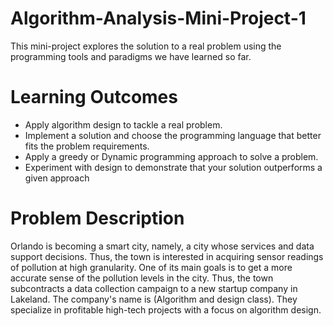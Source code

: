 # Algorithm-Analysis-Mini-Project-1
This mini-project explores the solution to a real problem using the programming tools and paradigms we
have learned so far.
# Learning Outcomes
* Apply algorithm design to tackle a real problem.
* Implement a solution and choose the programming language that better fits the problem requirements.
* Apply a greedy or Dynamic programming approach to solve a problem.
* Experiment with design to demonstrate that your solution outperforms a given approach

# Problem Description
Orlando is becoming a smart city, namely, a city whose services and data support decisions. 
Thus, the town is interested in acquiring sensor readings of pollution at high granularity.
One of its main goals is to get a more accurate sense of the pollution levels in the city. 
Thus, the town subcontracts a data collection campaign to a new startup company in Lakeland. 
The company's name is (Algorithm and design class). 
They specialize in profitable high-tech projects with a focus on algorithm design.
